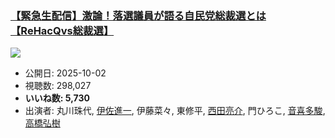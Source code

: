 ### [【緊急生配信】激論！落選議員が語る自民党総裁選とは【ReHacQvs総裁選】](https://www.youtube.com/watch?v=uFdhDYt7QSs)
[![](https://img.youtube.com/vi/uFdhDYt7QSs/sddefault.jpg)](https://www.youtube.com/watch?v=uFdhDYt7QSs)
-   公開日: 2025-10-02
-   視聴数: 298,027
-   **いいね数: 5,730**
-   出演者: 丸川珠代, [伊佐進一](/rehacq_fan/people/伊佐進一 "wikilink"), 伊藤菜々, 東修平, [西田亮介](/rehacq_fan/people/西田亮介 "wikilink"), 門ひろこ, [音喜多駿](/rehacq_fan/people/音喜多駿 "wikilink"), [高橋弘樹](/rehacq_fan/people/高橋弘樹 "wikilink")
